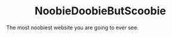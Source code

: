 <div align="center">
<h1>NoobieDoobieButScoobie</h1>
</div>

The most noobiest website you are going to ever see.
